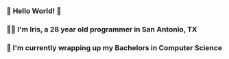 ### :hatching_chick: **Hello World!** :hatching_chick:
### :lotus_position_woman: I'm Iris, a 28 year old programmer in San Antonio, TX
### 🌱 I'm currently wrapping up my Bachelors in Computer Science 
### 
###


